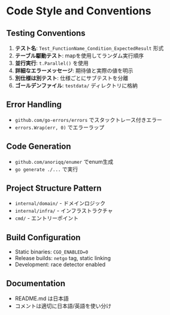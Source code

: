 # Code Style and Conventions

## Testing Conventions
1. **テスト名**: `Test_FunctionName_Condition_ExpectedResult` 形式
2. **テーブル駆動テスト**: mapを使用してランダム実行順序
3. **並行実行**: `t.Parallel()` を使用
4. **詳細なエラーメッセージ**: 期待値と実際の値を明示
5. **別仕様は別テスト**: 仕様ごとにサブテストを分離
6. **ゴールデンファイル**: `testdata/` ディレクトリに格納

## Error Handling
- `github.com/go-errors/errors` でスタックトレース付きエラー
- `errors.Wrap(err, 0)` でエラーラップ

## Code Generation
- `github.com/anoriqq/enumer` でenum生成
- `go generate ./...` で実行

## Project Structure Pattern
- `internal/domain/` - ドメインロジック
- `internal/infra/` - インフラストラクチャ
- `cmd/` - エントリーポイント

## Build Configuration
- Static binaries: `CGO_ENABLED=0`
- Release builds: `netgo` tag, static linking
- Development: race detector enabled

## Documentation
- README.md は日本語
- コメントは適切に日本語/英語を使い分け